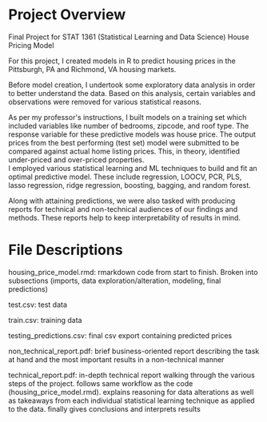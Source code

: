 # Project Overview
Final Project for STAT 1361 (Statistical Learning and Data Science)
House Pricing Model

For this project, I created models in R to predict housing prices in the Pittsburgh, PA and Richmond, VA housing markets.  

Before model creation, I undertook some exploratory data analysis in order to better understand the data.  Based on this analysis, certain variables and observations were removed for various statistical reasons.

As per my professor's instructions, I built models on a training set which included variables like number of bedrooms, zipcode, and roof type.  The response variable for these predictive models was house price.  The output prices from the best performing (test set) model were submitted to be compared against actual home listing prices.  This, in theory, identified under-priced and over-priced properties.  
I employed various statistical learning and ML techniques to build and fit an optimal predictive model. These include regression, LOOCV, PCR, PLS, lasso regression, ridge regression, boosting, bagging, and random forest. 

Along with attaining predictions, we were also tasked with producing reports for technical and non-technical audiences of our findings and methods.  These reports help to keep interpretability of results in mind.  

# File Descriptions
housing_price_model.rmd: rmarkdown code from start to finish.  Broken into subsections (imports, data exploration/alteration, modeling, final predictions)

test.csv: test data

train.csv: training data

testing_predictions.csv: final csv export containing predicted prices

non_technical_report.pdf: brief business-oriented report describing the task at hand and the most important results in a non-technical manner

technical_report.pdf:  in-depth technical report walking through the various steps of the project.  follows same workflow as the code (housing_price_model.rmd).  explains reasoning for data alterations as well as takeaways from each individual statistical learning technique as applied to the data.  finally gives conclusions and interprets results

